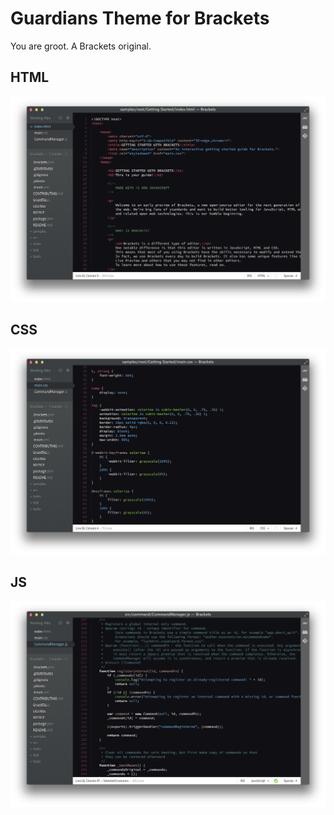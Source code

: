 Guardians Theme for Brackets
===============================

You are groot. A Brackets original.

## HTML
![HTML Screenshot](https://github.com/Brackets-Themes/Guardians/blob/master/screenshots/html.png)

## CSS
![CSS Screenshot](https://github.com/Brackets-Themes/Guardians/blob/master/screenshots/css.png)

## JS
![JS Screenshot](https://github.com/Brackets-Themes/Guardians/blob/master/screenshots/js.png)
